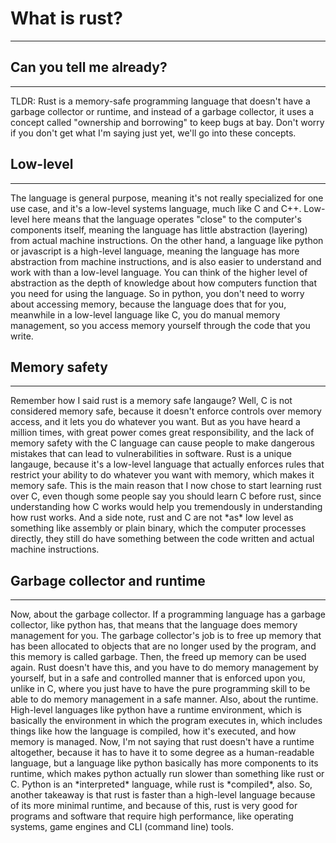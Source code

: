 # What is rust?
---
## Can you tell me already?
---
<p> TLDR: Rust is a memory-safe programming language that doesn't have a garbage collector or runtime,
and instead of a garbage collector, it uses a concept called "ownership and borrowing" to keep bugs at bay. Don't worry
if you don't get what I'm saying just yet, we'll go into these concepts. 

## Low-level
---
<p>The language is general purpose, meaning it's not 
really specialized for one use case, and it's a low-level systems language, much like C and C++. Low-level here means that the language operates "close"
to the computer's components itself, meaning the language has little abstraction (layering) from actual machine instructions. On the other 
hand, a language like python or javascript is a high-level language, meaning the language has more abstraction from machine instructions,
and  is also easier to understand and work with than a low-level language. You can think of the higher level of abstraction as 
the depth of knowledge about how computers function that you need for using the language. So in python, you don't need to worry about
accessing memory, because the language does that for you, meanwhile in a low-level language like C, you do manual memory management, so
you access memory yourself through the code that you write.<p>

## Memory safety
---
<p>Remember how I said rust is a memory safe langauge? Well, C is not considered memory safe, because it doesn't enforce controls over memory access, and it lets you do whatever
you want. But as you have heard a million times, with great power comes great responsibility, and the lack of memory safety with the C 
language can cause people to make dangerous mistakes that can lead to vulnerabilities in software. Rust is a unique langauge, because 
it's a low-level language that actually enforces rules that restrict your ability to do whatever you want with memory, which makes it 
memory safe. This is the main reason that I now chose to start learning rust over C, even though some people say you should learn C before rust,
since understanding how C works would help you tremendously in understanding how rust works. 
And a side note, rust and C are not *as* low level as something like assembly or plain binary, which the computer processes
directly, they still do have something between the code written and actual machine instructions.<p>

## Garbage collector and runtime
---
<p>Now, about the garbage collector. If a programming language has a garbage collector, like python has, that means that the language does 
memory management for you. The garbage collector's job is to free up memory that has been allocated to objects that are no longer used 
by the program, and this memory is called garbage. Then, the freed up memory can be used again. Rust doesn't have this, and you have to do
memory management by yourself, but in a safe and controlled manner that is enforced upon you, unlike in C, where you just have to have
the pure programming skill to be able to do memory management in a safe manner. Also, about the runtime. High-level languages like
python have a runtime environment, which is basically the environment in which the program executes in, which includes things like
how the language is compiled,  how it's executed, and how memory is managed.  Now, I'm not saying that rust doesn't have a runtime altogether,
because it has to have it to some degree as a human-readable language, but a language like python basically has more components to its 
runtime, which makes python actually run slower than something like rust or C. Python is an *interpreted* language,
while rust is *compiled*, also. So, another takeaway is that rust is faster than a high-level
language because of its more minimal runtime, and because of this, rust is very good for programs and software that require high performance, like
operating systems, game engines and CLI (command line) tools.<p>